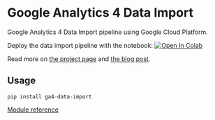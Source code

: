 # Google Analytics 4 Data Import

Google Analytics 4 Data Import pipeline using Google Cloud Platform.

Deploy the data import pipeline with the notebook:
[![Open In Colab](https://colab.research.google.com/assets/colab-badge.svg)](https://colab.research.google.com/github/max-ostapenko/website-source/blob/main/src/posts/google_analytics_4_data_import/notebook.ipynb)

Read more on [the project page](http://maxostapenko.com/projects/google_analytics_4_data_import/)
and [the blog post](http://maxostapenko.com/posts/google_analytics_4_data_import/).

## Usage

```shell
pip install ga4-data-import
```

[Module reference](https://github.com/max-ostapenko/ga4_data_import/blob/main/docs/index.md)
